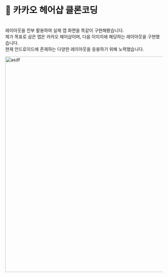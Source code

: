 # 👋 카카오 헤어샵 클론코딩   
   [](https://www.notion.so/f4174e6e3258493285e088bc4266a4c7)   
   레이아웃을 전부 활용하여 실제 앱 화면을 똑같이 구현해봤습니다.   
   제가 목표로 삼은 앱은 카카오 헤어샵이며, 다음 이미지에 해당하는 레이아웃을 구현했습니다.   
   현재 안드로이드에 존재하는 다양한 레이아웃을 응용하기 위해 노력했습니다.

<img width="690" alt="asdf" src="https://user-images.githubusercontent.com/89892954/133386003-90ab77e6-623f-4d03-974f-8f762e26b104.png">
